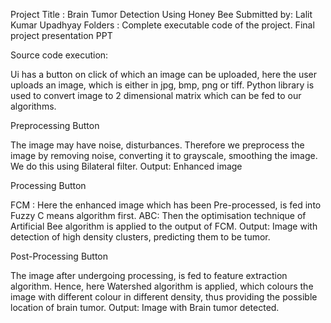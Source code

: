 Project Title : Brain Tumor Detection Using Honey Bee
Submitted by: Lalit Kumar Upadhyay
Folders :
Complete executable code of the project.
Final project presentation PPT

Source code execution:

Ui has a button on click of which an image can be uploaded, here the user uploads an image, which is either in jpg, bmp, png or tiff. Python library is used to convert image to 2 dimensional matrix which can be fed to our algorithms.

Preprocessing Button

The image may have noise, disturbances. Therefore we preprocess the image by
removing noise, converting it to grayscale, smoothing the image. We do this using Bilateral filter.
Output: Enhanced image

Processing Button

FCM : Here the enhanced image which has been Pre-processed, is fed into Fuzzy C means algorithm first.
ABC:  Then the optimisation technique of Artificial Bee algorithm is applied to the output of FCM.
Output: Image with detection of high density clusters, predicting them to be tumor.

Post-Processing Button

The image after undergoing processing, is fed to feature extraction algorithm. Hence,
here Watershed algorithm is applied, which colours the image with different colour in different density, thus providing the possible location of brain tumor.
Output: Image with Brain tumor detected.
